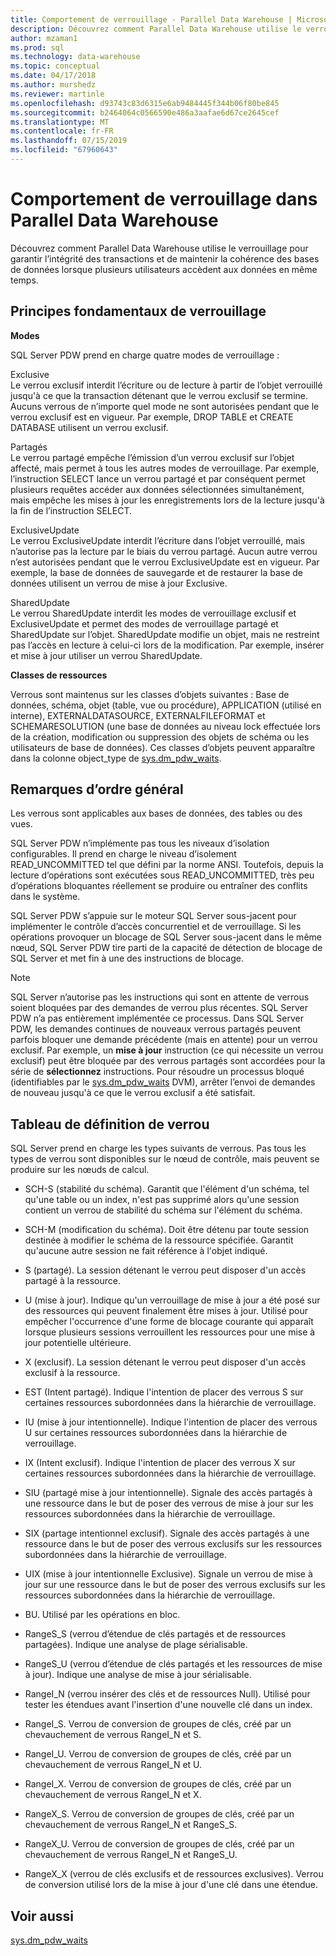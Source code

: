 ```yaml
---
title: Comportement de verrouillage - Parallel Data Warehouse | Microsoft Docs
description: Découvrez comment Parallel Data Warehouse utilise le verrouillage pour garantir l’intégrité des transactions et de maintenir la cohérence des bases de données lorsque plusieurs utilisateurs accèdent aux données en même temps.
author: mzaman1
ms.prod: sql
ms.technology: data-warehouse
ms.topic: conceptual
ms.date: 04/17/2018
ms.author: murshedz
ms.reviewer: martinle
ms.openlocfilehash: d93743c83d6315e6ab9484445f344b06f80be845
ms.sourcegitcommit: b2464064c0566590e486a3aafae6d67ce2645cef
ms.translationtype: MT
ms.contentlocale: fr-FR
ms.lasthandoff: 07/15/2019
ms.locfileid: "67960643"
---
```

# <a name="locking-behavior-in-parallel-data-warehouse"></a>Comportement de verrouillage dans Parallel Data Warehouse
Découvrez comment Parallel Data Warehouse utilise le verrouillage pour garantir l’intégrité des transactions et de maintenir la cohérence des bases de données lorsque plusieurs utilisateurs accèdent aux données en même temps.  
  
## <a name="Basics"></a>Principes fondamentaux de verrouillage  
**Modes**  
  
SQL Server PDW prend en charge quatre modes de verrouillage :  
  
Exclusive  
Le verrou exclusif interdit l’écriture ou de lecture à partir de l’objet verrouillé jusqu'à ce que la transaction détenant que le verrou exclusif se termine. Aucuns verrous de n’importe quel mode ne sont autorisées pendant que le verrou exclusif est en vigueur. Par exemple, DROP TABLE et CREATE DATABASE utilisent un verrou exclusif.  
  
Partagés  
Le verrou partagé empêche l’émission d’un verrou exclusif sur l’objet affecté, mais permet à tous les autres modes de verrouillage. Par exemple, l’instruction SELECT lance un verrou partagé et par conséquent permet plusieurs requêtes accéder aux données sélectionnées simultanément, mais empêche les mises à jour les enregistrements lors de la lecture jusqu'à la fin de l’instruction SELECT.  
  
ExclusiveUpdate  
Le verrou ExclusiveUpdate interdit l’écriture dans l’objet verrouillé, mais n’autorise pas la lecture par le biais du verrou partagé. Aucun autre verrou n’est autorisées pendant que le verrou ExclusiveUpdate est en vigueur. Par exemple, la base de données de sauvegarde et de restaurer la base de données utilisent un verrou de mise à jour Exclusive.  
  
SharedUpdate  
Le verrou SharedUpdate interdit les modes de verrouillage exclusif et ExclusiveUpdate et permet des modes de verrouillage partagé et SharedUpdate sur l’objet. SharedUpdate modifie un objet, mais ne restreint pas l’accès en lecture à celui-ci lors de la modification. Par exemple, insérer et mise à jour utiliser un verrou SharedUpdate.  
  
**Classes de ressources**  
  
Verrous sont maintenus sur les classes d’objets suivantes : Base de données, schéma, objet (table, vue ou procédure), APPLICATION (utilisé en interne), EXTERNALDATASOURCE, EXTERNALFILEFORMAT et SCHEMARESOLUTION (une base de données au niveau lock effectuée lors de la création, modification ou suppression des objets de schéma ou les utilisateurs de base de données). Ces classes d’objets peuvent apparaître dans la colonne object_type de [sys.dm_pdw_waits](../relational-databases/system-dynamic-management-views/sys-dm-pdw-waits-transact-sql.md).  
  
## <a name="Remarks"></a>Remarques d’ordre général  
Les verrous sont applicables aux bases de données, des tables ou des vues.  
  
SQL Server PDW n’implémente pas tous les niveaux d’isolation configurables. Il prend en charge le niveau d’isolement READ_UNCOMMITTED tel que défini par la norme ANSI. Toutefois, depuis la lecture d’opérations sont exécutées sous READ_UNCOMMITTED, très peu d’opérations bloquantes réellement se produire ou entraîner des conflits dans le système.  
  
SQL Server PDW s’appuie sur le moteur SQL Server sous-jacent pour implémenter le contrôle d’accès concurrentiel et de verrouillage. Si les opérations provoquer un blocage de SQL Server sous-jacent dans le même nœud, SQL Server PDW tire parti de la capacité de détection de blocage de SQL Server et met fin à une des instructions de blocage.  
  
> [!NOTE]  
> SQL Server n’autorise pas les instructions qui sont en attente de verrous soient bloquées par des demandes de verrou plus récentes. SQL Server PDW n’a pas entièrement implémentée ce processus. Dans SQL Server PDW, les demandes continues de nouveaux verrous partagés peuvent parfois bloquer une demande précédente (mais en attente) pour un verrou exclusif. Par exemple, un **mise à jour** instruction (ce qui nécessite un verrou exclusif) peut être bloquée par des verrous partagés sont accordées pour la série de **sélectionnez** instructions. Pour résoudre un processus bloqué (identifiables par le [sys.dm_pdw_waits](../relational-databases/system-dynamic-management-views/sys-dm-pdw-waits-transact-sql.md) DVM), arrêter l’envoi de demandes de nouveau jusqu'à ce que le verrou exclusif a été satisfait.  
  
## <a name="lock-definition-table"></a>Tableau de définition de verrou  
SQL Server prend en charge les types suivants de verrous. Pas tous les types de verrou sont disponibles sur le nœud de contrôle, mais peuvent se produire sur les nœuds de calcul.  
  
-   SCH-S (stabilité du schéma). Garantit que l'élément d'un schéma, tel qu'une table ou un index, n'est pas supprimé alors qu'une session contient un verrou de stabilité du schéma sur l'élément du schéma.  
  
-   SCH-M (modification du schéma). Doit être détenu par toute session destinée à modifier le schéma de la ressource spécifiée. Garantit qu'aucune autre session ne fait référence à l'objet indiqué.  
  
-   S (partagé). La session détenant le verrou peut disposer d'un accès partagé à la ressource.  
  
-   U (mise à jour). Indique qu'un verrouillage de mise à jour a été posé sur des ressources qui peuvent finalement être mises à jour. Utilisé pour empêcher l'occurrence d'une forme de blocage courante qui apparaît lorsque plusieurs sessions verrouillent les ressources pour une mise à jour potentielle ultérieure.  
  
-   X (exclusif). La session détenant le verrou peut disposer d'un accès exclusif à la ressource.  
  
-   EST (Intent partagé). Indique l'intention de placer des verrous S sur certaines ressources subordonnées dans la hiérarchie de verrouillage.  
  
-   IU (mise à jour intentionnelle). Indique l'intention de placer des verrous U sur certaines ressources subordonnées dans la hiérarchie de verrouillage.  
  
-   IX (Intent exclusif). Indique l'intention de placer des verrous X sur certaines ressources subordonnées dans la hiérarchie de verrouillage.  
  
-   SIU (partagé mise à jour intentionnelle). Signale des accès partagés à une ressource dans le but de poser des verrous de mise à jour sur les ressources subordonnées dans la hiérarchie de verrouillage.  
  
-   SIX (partage intentionnel exclusif). Signale des accès partagés à une ressource dans le but de poser des verrous exclusifs sur les ressources subordonnées dans la hiérarchie de verrouillage.  
  
-   UIX (mise à jour intentionnelle Exclusive). Signale un verrou de mise à jour sur une ressource dans le but de poser des verrous exclusifs sur les ressources subordonnées dans la hiérarchie de verrouillage.  
  
-   BU. Utilisé par les opérations en bloc.  
  
-   RangeS_S (verrou d’étendue de clés partagés et de ressources partagées). Indique une analyse de plage sérialisable.  
  
-   RangeS_U (verrou d’étendue de clés partagés et les ressources de mise à jour). Indique une analyse de mise à jour sérialisable.  
  
-   RangeI_N (verrou insérer des clés et de ressources Null). Utilisé pour tester les étendues avant l'insertion d'une nouvelle clé dans un index.  
  
-   RangeI_S. Verrou de conversion de groupes de clés, créé par un chevauchement de verrous RangeI_N et S.  
  
-   RangeI_U. Verrou de conversion de groupes de clés, créé par un chevauchement de verrous RangeI_N et U.  
  
-   RangeI_X. Verrou de conversion de groupes de clés, créé par un chevauchement de verrous RangeI_N et X.  
  
-   RangeX_S. Verrou de conversion de groupes de clés, créé par un chevauchement de verrous RangeI_N et RangeS_S.  
  
-   RangeX_U. Verrou de conversion de groupes de clés, créé par un chevauchement de verrous RangeI_N et RangeS_U.  
  
-   RangeX_X (verrou de clés exclusifs et de ressources exclusives). Verrou de conversion utilisé lors de la mise à jour d'une clé dans une étendue.  
  
## <a name="see-also"></a>Voir aussi  
<!-- MISSING LINKS 
[Common Metadata Query Examples &#40;SQL Server PDW&#41;](../sqlpdw/common-metadata-query-examples-sql-server-pdw.md)  
-->
[sys.dm_pdw_waits](../relational-databases/system-dynamic-management-views/sys-dm-pdw-waits-transact-sql.md)  
  

